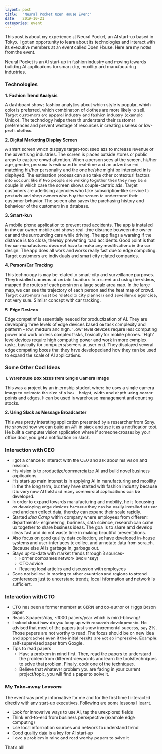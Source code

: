 ```yaml
---
layout: post
title:  "Neural Pocket Open House Event"
date:   2019-10-21 
categories: event
---
```

This post is about my experience at Neural Pocket, an AI start-up based in Tokyo. I got an opportunity to learn about its technologies and interact with its executive members at an event called Open House. Here are my notes from the event.

Neural Pocket is an AI start-up in fashion industry and moving towards building AI applications for smart city, mobility and manufacturing industries.

### Technologies

**1. Fashion Trend Analysis**

A dashboard shows fashion analytics about which style is popular, which color is preferred, which combination of clothes are more likely to sell. Target customers are apparal industry and fashion industry (example Uniqlo). The technology helps them th understand their customer preferences and prevent wastage of resources in creating useless or low-profit clothes.

**2. Digital Marketing Display Screen**

A smart screen which displays target-focussed ads to increase revenue of the advertising industries. The 
screen is places outside stores or public areas to capture crowd attention. When a person sees at the screen, his/her age, gender, persona is estimated in real-time and an advertisment matching his/her personality and the one he/she might be interested in is displayed. The estimation process can also take other contextual factors into account like if two people are walking together then they may be a couple in which case the screen shows couple-centric ads. Target customers are adertising agencies who take subscription-like service to post ads and shop owners who buy the screen to understand their customer behavior. The screen also saves the purchasing history and behaviour of the customers in a database.

**3. Smart-kun**

A mobile phone application to prevent road accidents. The app is installed in the car owner mobile and shows real-time distance between the owner car and the surrounding cars while driving. The app flags a warning if the distance is too close, thereby preventing road accidents. Good point is that the car manufactures does not have to make any modifications in the car design. The app does all work and works really fast due to edge computing. Target customers are individuals and smart city related companies.

**4. Person/Car Tracking**

This technology is may be related to smart-city and surveillance purposes. They installed cameras at certain locations in a street and using the videos, mapped the routes of each persin on a large scale area map. In the large map, we can see the trajectory of each person and the heat map of crowd. Target customers must be related to city planners and suveillance agencies, not very sure. Similar concept with car tracking.

**5. Edge Devices**

Edge computinf is essentially needed for productization of AI. They are developing three levels of edge devices based on task complexity and platform - low, medium and high. 'Low' level devices require less computing power and work on less complex tasks, basically for mobile phones. 'High' level devices require high computing power and work in more complex tasks, basically for computers/servers at user end. They displayed several edge computing boxes that they have developed and how they can be used to expand the scale of AI applications.

### Some Other Cool Ideas
**1. Warehouse Box Sizes from Single Camera Image**

This was a project by an internship student where he uses a single camera image to estimate the size of a box - height, width and depth using corner points and edges. It can be used in warehouse management and counting stocks.

**2. Using Slack as Message Broadcaster**

This was pretty intersting application presented by a researcher from Sony. He showed how we can build an API in slack and use it as a notification tool. He built a computer vision application where if someone crosses by your office door, you get a notification on slack.

### Interaction with CEO

- I got a chance to interact with the CEO and ask about his vision and mission.
- His vision is to productize/commercialize AI and build novel business applications.
- His start-up main interest is in applying AI in manufacturing and mobility in the the long term, but they have started with fashion industry because it is very new AI field and many commercial applicaitions can be developed.
- In order to expand towards manufacturing and mobility, he is focussing on developing edge devices becasue they can be easily installed at user end and can collect data, thereby can expand their scale rapidly.
- Started *Idea Camp* within company where employees from different departments- engineering, business, data science, research can come up together to share business ideas. The goal is to share amd develop ideas fast and do not waste time in making beautiful presentations.
- Also focus on good quality data collection, so have developed in-house systems and user-interfaces to collect and annotate data from scratch. Because else AI is garbage in, garbage out.
- Stays up-to-date with market trends through 3 sources-
  - Former companies network (McKinsey)
  - CTO advice
  - Reading local articles and discussion with employees
- Does not believe in moving to other countries and regions to attend conferences just to understand trends; local information and network is sufficient.

### Interaction with CTO

- CTO has been a former member at CERN and co-author of Higgs Boson paper
- Reads 3 papers/day, ~1000 papers/year which is mind-blowing!
- I asked about how do you keep up with research developments. He advised that most of the papers just show incremental success, say 2%. Those papers are not worthy to read. The focus should be on new idea and approaches even if the initial results are not so impressive. Example: self-supervised paper from Google.
- Tips to read papers
  - Have a problem in mind first. Then, read the papers to understand the problem from different viewpoints and learn the tools/techniques to solve that problem. Finally, code one of the techniques.
  - Believe that whatever problem you are facing in your current project/topic, you will find a paper to solve it.

### My Take-away Lessons

The event was pretty informative for me and for the first time I interacted directly with any start-up executives. Following are some lessons I learnt.

- Look for innovative ways to use AI, tap the unexplored fields
- Think end-to-end from business persepective (example edge computing)
- Use local information sources and network to understand trend
- Good quality data is a key for AI start-up
- Have a problem in mind and read worthy papers to solve it


That's all!
